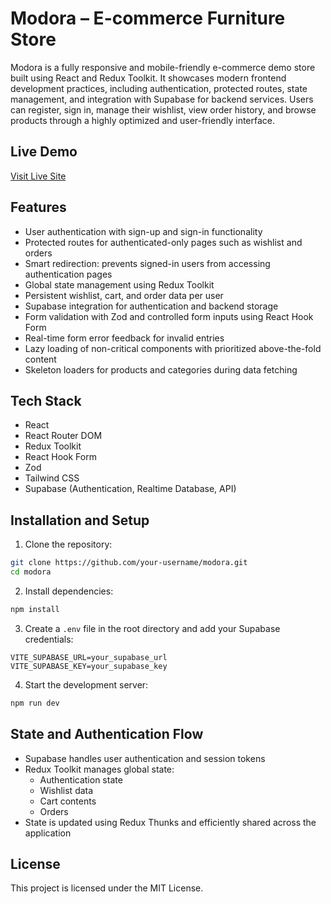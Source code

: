 # Modora – E-commerce Furniture Store

Modora is a fully responsive and mobile-friendly e-commerce demo store built using React and Redux Toolkit. It showcases modern frontend development practices, including authentication, protected routes, state management, and integration with Supabase for backend services. Users can register, sign in, manage their wishlist, view order history, and browse products through a highly optimized and user-friendly interface.

## Live Demo

[Visit Live Site](https://modora.mohammedatef.tech/) 

## Features

- User authentication with sign-up and sign-in functionality
- Protected routes for authenticated-only pages such as wishlist and orders
- Smart redirection: prevents signed-in users from accessing authentication pages
- Global state management using Redux Toolkit
- Persistent wishlist, cart, and order data per user
- Supabase integration for authentication and backend storage
- Form validation with Zod and controlled form inputs using React Hook Form
- Real-time form error feedback for invalid entries
- Lazy loading of non-critical components with prioritized above-the-fold content
- Skeleton loaders for products and categories during data fetching

## Tech Stack

- React  
- React Router DOM  
- Redux Toolkit  
- React Hook Form  
- Zod  
- Tailwind CSS  
- Supabase (Authentication, Realtime Database, API)

## Installation and Setup

1. Clone the repository:

```bash
git clone https://github.com/your-username/modora.git
cd modora
```

2. Install dependencies:

```bash
npm install
```

3. Create a `.env` file in the root directory and add your Supabase credentials:

```env
VITE_SUPABASE_URL=your_supabase_url
VITE_SUPABASE_KEY=your_supabase_key
```

4. Start the development server:

```bash
npm run dev
```

## State and Authentication Flow

- Supabase handles user authentication and session tokens
- Redux Toolkit manages global state:
  - Authentication state
  - Wishlist data
  - Cart contents
  - Orders
- State is updated using Redux Thunks and efficiently shared across the application

## License

This project is licensed under the MIT License.
